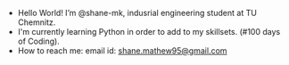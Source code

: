 - Hello World! I’m @shane-mk, indusrial engineering student at TU Chemnitz. 
- I'm currently learning Python in order to add to my skillsets. (#100 days of Coding).
- How to reach me: email id: shane.mathew95@gmail.com

<!---
shane-mk/shane-mk is a ✨ special ✨ repository because its `README.md` (this file) appears on your GitHub profile.
You can click the Preview link to take a look at your changes.
--->
